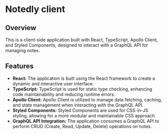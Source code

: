 # Notedly client

## Overview
This is a client-side application built with React, TypeScript, Apollo Client, and Styled Components, designed to interact with a GraphQL API for managing notes.

## Features
- **React:** The application is built using the React framework to create a dynamic and interactive user interface.
- **TypeScript:** TypeScript is used for static type checking, enhancing code maintainability and reducing runtime errors.
- **Apollo Client:** Apollo Client is utilized to manage data fetching, caching, and state management when interacting with the GraphQL API.
- **Styled Components:** Styled Components are used for CSS-in-JS styling, allowing for a more modular and maintainable CSS approach.
- **GraphQL API Integration:** The application consumes a GraphQL API to perform CRUD (Create, Read, Update, Delete) operations on notes.
